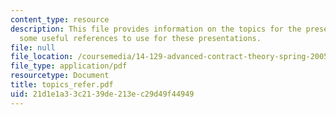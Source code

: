 ```yaml
---
content_type: resource
description: This file provides information on the topics for the presentations and
  some useful references to use for these presentations.
file: null
file_location: /coursemedia/14-129-advanced-contract-theory-spring-2005/21d1e1a33c2139de213ec29d49f44949_topics_refer.pdf
file_type: application/pdf
resourcetype: Document
title: topics_refer.pdf
uid: 21d1e1a3-3c21-39de-213e-c29d49f44949
---
```

